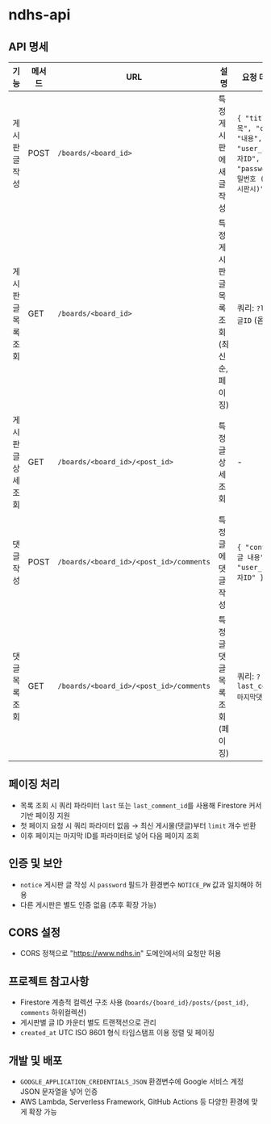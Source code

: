 # ndhs-api

## API 명세

| 기능             | 메서드 | URL                                       | 설명                            | 요청 데이터 예시                              |
|----------------|------|-----------------------------------------|-------------------------------|------------------------------------------|
| 게시판 글 작성      | POST | `/boards/<board_id>`                     | 특정 게시판에 새 글 작성               | `{ "title": "제목", "content": "내용", "user_id": "사용자ID", "password": "비밀번호 (notice 게시판시)"}` |
| 게시판 글 목록 조회    | GET  | `/boards/<board_id>`                     | 특정 게시판 글 목록 조회 (최신순, 페이징)    | 쿼리: `?last=마지막글ID` (옵션)                   |
| 게시판 글 상세 조회    | GET  | `/boards/<board_id>/<post_id>`            | 특정 글 상세 조회                    | -                                        |
| 댓글 작성          | POST | `/boards/<board_id>/<post_id>/comments`    | 특정 글에 댓글 작성                   | `{ "content": "댓글 내용", "user_id": "사용자ID" }`            |
| 댓글 목록 조회       | GET  | `/boards/<board_id>/<post_id>/comments`    | 특정 글 댓글 목록 조회 (페이징)          | 쿼리: `?last_comment_id=마지막댓글ID` (옵션)              |


## 페이징 처리

- 목록 조회 시 쿼리 파라미터 `last` 또는 `last_comment_id`를 사용해 Firestore 커서 기반 페이징 지원  
- 첫 페이지 요청 시 쿼리 파라미터 없음 → 최신 게시물(댓글)부터 `limit` 개수 반환  
- 이후 페이지는 마지막 ID를 파라미터로 넣어 다음 페이지 조회


## 인증 및 보안

- `notice` 게시판 글 작성 시 `password` 필드가 환경변수 `NOTICE_PW` 값과 일치해야 허용  
- 다른 게시판은 별도 인증 없음 (추후 확장 가능)


## CORS 설정

- CORS 정책으로 "https://www.ndhs.in" 도메인에서의 요청만 허용


## 프로젝트 참고사항

- Firestore 계층적 컬렉션 구조 사용 (`boards/{board_id}/posts/{post_id}`, `comments` 하위컬렉션)  
- 게시판별 글 ID 카운터 별도 트랜잭션으로 관리  
- `created_at` UTC ISO 8601 형식 타임스탬프 이용 정렬 및 페이징  


## 개발 및 배포

- `GOOGLE_APPLICATION_CREDENTIALS_JSON` 환경변수에 Google 서비스 계정 JSON 문자열을 넣어 인증  
- AWS Lambda, Serverless Framework, GitHub Actions 등 다양한 환경에 맞게 확장 가능
